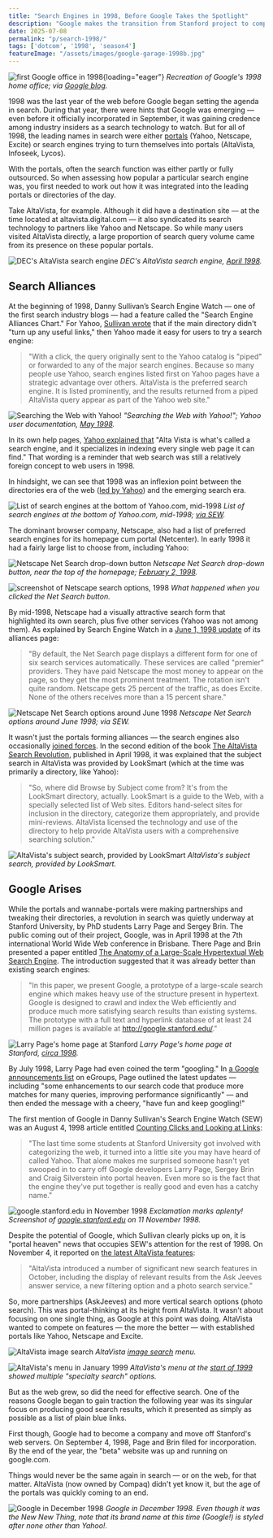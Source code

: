 ```yaml
---
title: "Search Engines in 1998, Before Google Takes the Spotlight"
description: "Google makes the transition from Stanford project to company over 1998, but it is portals like Yahoo! and portal-wannabes like AltaVista that feature in Danny Sullivan's Search Engine Watch that year."
date: 2025-07-08
permalink: "p/search-1998/"
tags: ['dotcom', '1998', 'season4']
featureImage: "/assets/images/google-garage-1998b.jpg"
---
```


![first Google office in 1998](/assets/images/google-garage-1998b.jpg){loading="eager"}
*Recreation of Google's 1998 home office; via [Google blog](https://blog.google/products/maps/inside-googles-original-garage-1998-style/).*

1998 was the last year of the web before Google began setting the agenda in search. During that year, there were hints that Google was emerging — even before it officially incorporated in September, it was gaining credence among industry insiders as a search technology to watch. But for all of 1998, the leading names in search were either [portals](/p/portals-1998/) (Yahoo, Netscape, Excite) or search engines trying to turn themselves into portals (AltaVista, Infoseek, Lycos).

With the portals, often the search function was either partly or fully outsourced. So when assessing how popular a particular search engine was, you first needed to work out how it was integrated into the leading portals or directories of the day.

Take AltaVista, for example. Although it did have a destination site — at the time located at altavista.digital.com — it also syndicated its search technology to partners like Yahoo and Netscape. So while many users visited AltaVista directly, a large proportion of search query volume came from its presence on these popular portals.

![DEC's AltaVista search engine](/assets/images/altavista-april1998.jpg)
*DEC's AltaVista search engine, [April 1998](https://web.archive.org/web/19980423064646/http://altavista.digital.com/).*

## Search Alliances

At the beginning of 1998, Danny Sullivan’s Search Engine Watch — one of the first search industry blogs — had a feature called the "Search Engine Alliances Chart." For Yahoo, [Sullivan wrote](https://web.archive.org/web/19980201125023/http://www.searchenginewatch.com/alliances.htm) that if the main directory didn't "turn up any useful links," then Yahoo made it easy for users to try a search engine:

> "With a click, the query originally sent to the Yahoo catalog is "piped" or forwarded to any of the major search engines. Because so many people use Yahoo, search engines listed first on Yahoo pages have a strategic advantage over others. AltaVista is the preferred search engine. It is listed prominently, and the results returned from a piped AltaVista query appear as part of the Yahoo web site."

![Searching the Web with Yahoo!](/assets/images/yahoo-howto-search-1998.jpg)
*"Searching the Web with Yahoo!"; Yahoo user documentation, [May 1998](https://web.archive.org/web/19980512115014/http://howto.yahoo.com/chapters/7/3.html).*

In its own help pages, [Yahoo explained that](https://web.archive.org/web/19980512114312/http://howto.yahoo.com/chapters/7/4.html) "Alta Vista is what's called a search engine, and it specializes in indexing every single web page it can find." That wording is a reminder that web search was still a relatively foreign concept to web users in 1998. 

In hindsight, we can see that 1998 was an inflexion point between the directories era of the web ([led by Yahoo](/p/1994-perl-yahoo/)) and the emerging search era.

![List of search engines at the bottom of Yahoo.com, mid-1998](/assets/images/alt-search-engines-yahoo1998.png)
*List of search engines at the bottom of Yahoo.com, mid-1998; [via SEW](https://web.archive.org/web/19980710023616/http://searchenginewatch.com/reports/alliances.html).*

The dominant browser company, Netscape, also had a list of preferred search engines for its homepage cum portal (Netcenter). In early 1998 it had a fairly large list to choose from, including Yahoo: 

![Netscape Net Search drop-down button](/assets/images/netscape-netsearch-feb1998.png)
*Netscape Net Search drop-down button, near the top of the homepage; [February 2, 1998](https://web.archive.org/web/19980202113922/http://www.netscape.com/).*

![screenshot of Netscape search options, 1998](/assets/images/netscape-feb98-search.jpg)
*What happened when you clicked the Net Search button.*

By mid-1998, Netscape had a visually attractive search form that highlighted its own search, plus five other services (Yahoo was not among them). As explained by Search Engine Watch in a [June 1, 1998 update](https://web.archive.org/web/19980710023616/http://searchenginewatch.com/reports/alliances.html) of its alliances page:

> "By default, the Net Search page displays a different form for one of six search services automatically. These services are called "premier" providers. They have paid Netscape the most money to appear on the page, so they get the most prominent treatment. The rotation isn't quite random. Netscape gets 25 percent of the traffic, as does Excite. None of the others receives more than a 15 percent share."

![Netscape Net Search options around June 1998](/assets/images/netsearch-june1998.png)
*Netscape Net Search options around June 1998; via SEW.*

It wasn't just the portals forming alliances — the search engines also occasionally [joined forces](https://web.archive.org/web/19990908071445/http://www.altavista.com/av/content/pr012098a.htm). In the second edition of the book [The AltaVista Search Revolution](https://archive.org/details/altavistasearchr0000raye/mode/1up?view=theater), published in April 1998, it was explained that the subject search in AltaVista was provided by LookSmart (which at the time was primarily a directory, like Yahoo):

> "So, where did Browse by Subject come from? It's from the LookSmart directory, actually. LookSmart is a guide to the Web, with a specially selected list of Web sites. Editors hand-select sites for inclusion in the directory, categorize them appropriately, and provide mini-reviews. AltaVista licensed the technology and use of the directory to help provide AltaVista users with a comprehensive searching solution."

![AltaVista's subject search, provided by LookSmart](/assets/images/altavista-looksmart-subject-search.jpg)
*AltaVista's subject search, provided by LookSmart.*

## Google Arises

While the portals and wannabe-portals were making partnerships and tweaking their directories, a revolution in search was quietly underway at Stanford University, by PhD students Larry Page and Sergey Brin. The public coming out of their project, Google, was in April 1998 at the 7th international World Wide Web conference in Brisbane. There Page and Brin presented a paper entitled [The Anatomy of a Large-Scale Hypertextual Web Search Engine](https://archives.iw3c2.org/www7/proceedings/1921/com1921.htm). The introduction suggested that it was already better than existing search engines:

> "In this paper, we present Google, a prototype of a large-scale search engine which makes heavy use of the structure present in hypertext. Google is designed to crawl and index the Web efficiently and produce much more satisfying search results than existing systems. The prototype with a full text and hyperlink database of at least 24 million pages is available at http://google.stanford.edu/."

![Larry Page's home page at Stanford](/assets/images/larrypage-stanford-homepage-1998.jpg)
*Larry Page's home page at Stanford, [circa 1998](https://web.archive.org/web/20000815090111/http://www-db.stanford.edu/~page/).*

By July 1998, Larry Page had even coined the term "googling." In [a Google announcements list](https://web.archive.org/web/19991009052012/http://www.egroups.com/group/google-friends/3.html) on eGroups, Page outlined the latest updates — including "some enhancements to our search code that produce more matches for many queries, improving performance significantly" — and then ended the message with a cheery, "have fun and keep googling!"

The first mention of Google in Danny Sullivan's Search Engine Watch (SEW) was an August 4, 1998 article entitled [Counting Clicks and Looking at Links](https://web.archive.org/web/19990128055746/http://www.searchenginewatch.com/sereport/9808-clicks.html):

> "The last time some students at Stanford University got involved with categorizing the web, it turned into a little site you may have heard of called Yahoo. That alone makes me surprised someone hasn't yet swooped in to carry off Google developers Larry Page, Sergey Brin and Craig Silverstein into portal heaven. Even more so is the fact that the engine they've put together is really good and even has a catchy name."

![google.stanford.edu in November 1998](/assets/images/google-standford-nov1998.jpg)
*Exclamation marks aplenty! Screenshot of [google.stanford.edu](https://web.archive.org/web/19981111183552/http://google.stanford.edu/) on 11 November 1998.*

Despite the potential of Google, which Sullivan clearly picks up on, it is "portal heaven" news that occupies SEW's attention for the rest of 1998. On November 4, it reported on [the latest AltaVista features](https://web.archive.org/web/19990505220249/http://searchenginewatch.com/sereport/9811-altavista.html):

> "AltaVista introduced a number of significant new search features in October, including the display of relevant results from the Ask Jeeves answer service, a new filtering option and a photo search service."

So, more partnerships (AskJeeves) and more vertical search options (photo search). This was portal-thinking at its height from AltaVista. It wasn't about focusing on one single thing, as Google at this point was doing. AltaVista wanted to compete on features — the more the better — with established portals like Yahoo, Netscape and Excite.  

![AltaVista image search](/assets/images/altavista-imagesearch.png)
*AltaVista [image search](https://web.archive.org/web/19990429055202/http://image.altavista.com:80/cgi-bin/avncgi) menu.*

![AltaVista's menu in January 1999](/assets/images/altavista-jan99-specializedsearch.png)
*AltaVista's menu at the [start of 1999](https://web.archive.org/web/19990125093146/http://altavista.com/) showed multiple "specialty search" options.*

But as the web grew, so did the need for effective search. One of the reasons Google began to gain traction the following year was its singular focus on producing good search results, which it presented as simply as possible as a list of plain blue links.

First though, Google had to become a company and move off Stanford's web servers. On September 4, 1998, Page and Brin filed for incorporation. By the end of the year, the "beta" website was up and running on google.com. 

Things would never be the same again in search — or on the web, for that matter. AltaVista (now owned by Compaq) didn't yet know it, but the age of the portals was quickly coming to an end.

![Google in December 1998](/assets/images/google-dec2008-beta.png)
*Google in December 1998. Even though it was the New New Thing, note that its brand name at this time (Google!) is styled after none other than Yahoo!.*

